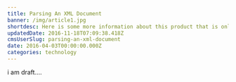 ```yaml
---
title: Parsing An XML Document
banner: /img/article1.jpg
shortdesc: Here is some more information about this product that is only revealed once clicked on.
updatedDate: 2016-11-18T07:09:38.418Z
cmsUserSlug: parsing-an-xml-document
date: 2016-04-03T00:00:00.000Z
categories: technology
---
```


i am draft....